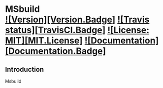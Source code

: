 MSbuild <br/> <a target="_blank" href="http://semver.org">![Version][Version.Badge]</a> <a target="_blank" href="https://travis-ci.org/cosunae/msbuild">![Travis status][TravisCI.Badge]</a> <a target="_blank" href="https://opensource.org/licenses/MIT">![License: MIT][MIT.License]</a> <a target="_blank" href="https://cosunae.github.io/msbuild">![Documentation][Documentation.Badge]</a>
====

## Introduction

Msbuild



